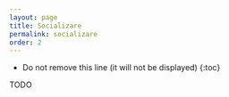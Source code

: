 ```yaml
---
layout: page
title: Socializare
permalink: socializare
order: 2
---
```


* Do not remove this line (it will not be displayed)
{:toc}

TODO
